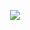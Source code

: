 <p align="center">
  <img src=https://github.com/user-attachments/assets/ec544e61-3763-441b-92c9-e4560811d019
</p>
<p align="center">

</p>

